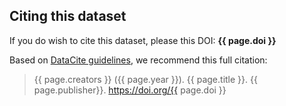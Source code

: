 Citing this dataset
-------------------

If you do wish to cite this dataset, please this DOI: **{{ page.doi }}**

Based on [DataCite guidelines](https://www.datacite.org/cite-your-data.html), we recommend this full citation:

> {{ page.creators }} ({{ page.year }}). {{ page.title }}. {{ page.publisher}}. <a href="https://doi.org/{{ page.doi }}">https://doi.org/{{ page.doi }}</a>

